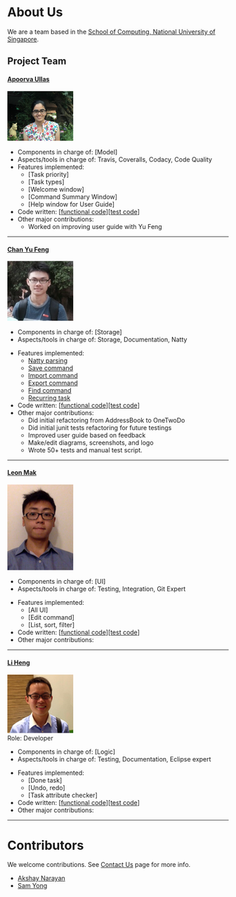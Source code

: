 # About Us

We are a team based in the [School of Computing, National University of Singapore](http://www.comp.nus.edu.sg).

## Project Team

#### [Apoorva Ullas](http://github.com/apoorva17)
<img src="images/apoorva17.jpg" width="150"><br>

* Components in charge of: [Model]
* Aspects/tools in charge of: Travis, Coveralls, Codacy, Code Quality
* Features implemented:
	* [Task priority]
	* [Task types]
	* [Welcome window]
	* [Command Summary Window]
	* [Help window for User Guide]
* Code written: [[functional code](../collated/main/A0141138N.md)][[test code](../collated/test/A0141138N.md)]
* Other major contributions:
	* Worked on improving user guide with Yu Feng

-----

#### [Chan Yu Feng](http://github.com/fishwind)
<img src="images/fishwind.jpg" width="150"><br>

- Components in charge of: [Storage]
- Aspects/tools in charge of: Storage, Documentation, Natty
* Features implemented:
	* [Natty parsing](https://github.com/CS2103JAN2017-F14-B1/main/blob/master/docs/UserGuide.md#date-and-time-format-specification)
	* [Save command](https://github.com/CS2103JAN2017-F14-B1/main/blob/master/docs/UserGuide.md#saving-the-data--save)
	* [Import command](https://github.com/CS2103JAN2017-F14-B1/main/blob/master/docs/UserGuide.md#importing-the-data--import)
	* [Export command](https://github.com/CS2103JAN2017-F14-B1/main/blob/master/docs/UserGuide.md#exporting-the-data--export)
	* [Find command](https://github.com/CS2103JAN2017-F14-B1/main/blob/master/docs/UserGuide.md#finding-all-tasks--find)
	* [Recurring task](https://github.com/CS2103JAN2017-F14-B1/main/blob/master/docs/UserGuide.md#format)
* Code written: [[functional code](../collated/main/A0139343E.md)][[test code](../collated/main/A0139343E.md)]
* Other major contributions:
	* Did initial refactoring from AddressBook to OneTwoDo
	* Did initial junit tests refactoring for future testings
	* Improved user guide based on feedback
	* Make/edit diagrams, screenshots, and logo
	* Wrote 50+ tests and manual test script.

-----

#### [Leon Mak](http://github.com/leonmak)
<img src="images/leonmak.jpg" width="150"><br>

- Components in charge of: [UI]
- Aspects/tools in charge of: Testing, Integration, Git Expert
* Features implemented:
	* [All UI]
	* [Edit command]
	* [List, sort, filter]
* Code written: [[functional code](../collated/main/A0143029M.md)][[test code](../collated/main/A0143029M.md)]
* Other major contributions:

-----

#### [Li Heng](https://github.com/Li-Heng-LH)
<img src="images/Li-Heng-LH.jpg" width="150"><br>
Role: Developer

- Components in charge of: [Logic]
- Aspects/tools in charge of: Testing, Documentation, Eclipse expert
* Features implemented:
	* [Done task]
	* [Undo, redo]
	* [Task attribute checker]
* Code written: [[functional code](../collated/main/A0135739W.md)][[test code](../collated/main/A0135739W.md)]
* Other major contributions:

-----

# Contributors

We welcome contributions. See [Contact Us](ContactUs.md) page for more info.

* [Akshay Narayan](https://github.com/se-edu/addressbook-level4/pulls?q=is%3Apr+author%3Aokkhoy)
* [Sam Yong](https://github.com/se-edu/addressbook-level4/pulls?q=is%3Apr+author%3Amauris)
